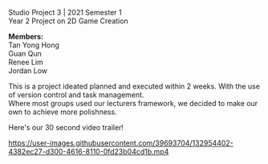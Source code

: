 Studio Project 3 | 2021 Semester 1<br>
Year 2 Project on 2D Game Creation

<strong>Members:</strong><br>
Tan Yong Hong<br>
Guan Qun<br>
Renee Lim<br>
Jordan Low<br>

This is a project ideated planned and executed within 2 weeks. With the use of version control and task management.<br>
Where most groups used our lecturers framework, we decided to make our own to achieve more polishness. 

Here's our 30 second video trailer!


https://user-images.githubusercontent.com/39693704/132954402-4382ec27-d300-4616-8110-0fd23b04cd1b.mp4



